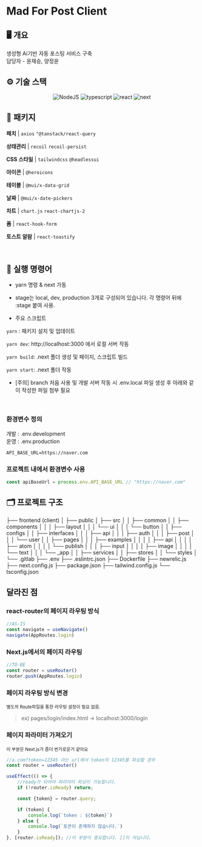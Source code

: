 # Mad For Post Client

## 🖥 개요

생성형 Ai기반 자동 포스팅 서비스 구축  
담당자 - 윤재승, 양정윤

## ⚙️ 기술 스택

<div  align="center">

![NodeJS](https://img.shields.io/badge/Node.js-v20.8.0-339933?logo=node.js&style=plastic) ![typescript](https://img.shields.io/badge/typescript-v5.3.2-007acc?logo=typescript&style=plastic) ![react](https://img.shields.io/badge/react-v18.2.38-61dafb?logo=React&style=plastic) ![next](https://img.shields.io/badge/next-v14.0.3-eee?logo=next.js&style=plastic)

</div>

## 🎁 패키지

**패치** | `axios` `"@tanstack/react-query`

**상태관리** | `recoil` `recoil-persist`

**CSS 스타일** | `tailwindcss` `@headlessui`

**아이콘** | `@heroicons`

**테이블** | `@mui/x-data-grid`

**날짜** | `@mui/x-date-pickers`

**차트** | `chart.js` `react-chartjs-2`

**폼** | `react-hook-form`

**토스트 알람** | `react-toastify`

<br>

## 🔨 실행 명령어

- yarn 명령 & next 가동

- stage는 local, dev, production 3개로 구성되어 있습니다. 각 명령어 뒤에 :stage 붙여 사용.

- 주요 스크립트

`yarn` : 패키지 설치 및 업데이트

`yarn dev`: http://localhost:3000 에서 로컬 서버 작동

`yarn build`: .next 폴더 생성 및 페이지, 스크립트 빌드

`yarn start`: .next 폴더 작동

- [주의] branch 처음 사용 및 개발 서버 작동 시
  .env.local 파일 생성 후 아래와 같이 작성한 파일 첨부 필요
  <!-- NEXT_PUBLIC_API_URL_BASE = 'http://223.253.99.155:8081' -->

  <br>

### 환경변수 정의

개발 : .env.development  
운영 : .env.production

```text
API_BASE_URL=https://naver.com
```

### 프로젝트 내에서 환경변수 사용

```javascript
const apiBaseUrl = process.env.API_BASE_URL // "https://naver.com"
```

## 🗂 프로젝트 구조
├── frontend (client)
│   ├── public
│   ├── src
│   │   ├── common
│   │   ├── components
│   │   │   ├── layout
│   │   │   └── ui
│   │   │       └── button
│   │   ├── configs
│   │   ├── interfaces
│   │   │   ├── api
│   │   │   ├── auth
│   │   │   ├── post
│   │   │   └── user
│   │   ├── pages
│   │   │   ├── examples
│   │   │   │   ├── api
│   │   │   │   ├── atom
│   │   │   │   └── publish
│   │   │   ├── input
│   │   │   │   ├── image
│   │   │   │   └── text
│   │   │   └── _app
│   │   ├── services
│   │   ├── stores
│   │   └── styles
│   └── .gitlab
├── .env
├── .eslintrc.json
├── Dockerfile
├── newrelic.js
├── next.config.js
├── package.json
├── tailwind.config.js
└── tsconfig.json

## 달라진 점

### react-router의 페이지 라우팅 방식

```ts
//AS-IS
const navigate = useNavigate()
navigate(AppRoutes.login)
```

### Next.js에서의 페이지 라우팅

```ts
//TO-BE
const router = useRouter()
router.push(AppRoutes.login)
```

### 페이지 라우팅 방식 변경

<small>별도의 Route파일을 통한 라우팅 설정이 필요 없음.</small>
> ex) pages/login/index.html -> localhost:3000/login

### 페이지 파라미터 가져오기

<small>이 부분은 Next.js가 좀더 번거로운거 같아요</small>

```ts
//a.com?token=12345 라는 url에서 token의 12345를 파싱할 경우
const router = useRouter()

useEffect(() => {
    //ready가 되어야 파라미터 파싱이 가능합니다.
    if (!router.isReady) return;

    const {token} = router.query;

    if (token) {
        console.log(`token : ${token}`)
    } else {
        console.log(`토큰이 존재하지 않습니다.`)
    }
}, [router.isReady]); //이 부분이 중요합니다. []이 아닙니다.
```
